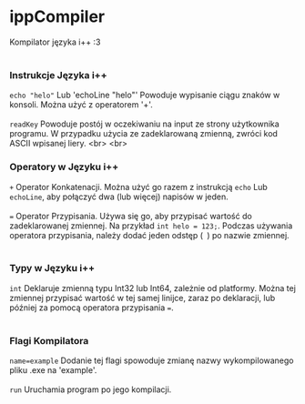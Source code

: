 # ippCompiler
Kompilator języka i++ :3 <br> <br>

### Instrukcje Języka i++
`echo "helo"` Lub 'echoLine "helo"' Powoduje wypisanie ciągu znaków w konsoli. Można użyć z operatorem '+'. <br> <br>
`readKey` Powoduje postój w oczekiwaniu na input ze strony użytkownika programu. W przypadku użycia ze zadeklarowaną zmienną, zwróci kod ASCII wpisanej liery. <br&gt; <br&gt;

### Operatory w Języku i++
`+` Operator Konkatenacji. Można użyć go razem z instrukcją `echo` Lub `echoLine`, aby połączyć dwa (lub więcej) napisów w jeden. <br> <br>
`=` Operator Przypisania. Używa się go, aby przypisać wartość do zadeklarowanej zmiennej. Na przykład `int helo = 123;`. Podczas używania operatora przypisania, należy dodać jeden odstęp (` `) po nazwie zmiennej. <br> <br>

### Typy w Języku i++
`int` Deklaruje zmienną typu Int32 lub Int64, zależnie od platformy. Można tej zmiennej przypisać wartość w tej samej linijce, zaraz po deklaracji, lub później za pomocą operatora przypisania `=`. <br> <br>

### Flagi Kompilatora
`name=example` Dodanie tej flagi spowoduje zmianę nazwy wykompilowanego pliku .exe na 'example'. <br> <br>
`run` Uruchamia program po jego kompilacji. <br> <br>
